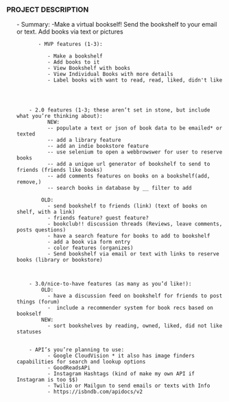   <h3> PROJECT DESCRIPTION </h3>
        <ul>
            - Summary: 
              -Make a virtual bookself! Send the bookshelf to your email or text. Add books via text or pictures
          
            
           - MVP features (1-3):
               
              - Make a bookshelf 
              - Add books to it
              - View Bookshelf with books
              - View Individual Books with more details
              - Label books with want to read, read, liked, didn't like
             
            
        
        
        - 2.0 features (1-3; these aren’t set in stone, but include what you’re thinking about):
              NEW:
              -- populate a text or json of book data to be emailed* or texted
              -- add a library feature
              -- add an indie bookstore feature
              -- use selenium to open a webbrowswer for user to reserve books
              -- add a unique url generator of bookshelf to send to friends (friends like books)
              -- add comments features on books on a bookshelf(add, remove,)
              -- search books in database by __ filter to add

            OLD:
              - send bookshelf to friends (link) (text of books on shelf, with a link)
              - friends feature? guest feature?
              - bookclub!! discussion threads (Reviews, leave comments, posts questions)
              - have a search feature for books to add to bookshelf
              - add a book via form entry
              - color features (organizes)
              - Send bookshelf via email or text with links to reserve books (library or bookstore)
        
            
        
        - 3.0/nice-to-have features (as many as you’d like!):
            OLD:
              - have a discussion feed on bookshelf for friends to post things (forum)
              -  include a recommender system for book recs based on bookself
            NEW:
              - sort bookshelves by reading, owned, liked, did not like statuses

        
        - API’s you’re planning to use:
              - Google CloudVision * it also has image finders capabilities for search and lookup options
              - GoodReadsAPi
              - Instagram Hashtags (kind of make my own API if Instagram is too $$)
              - Twilio or Mailgun to send emails or texts with Info
              - https://isbndb.com/apidocs/v2
        




